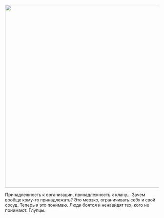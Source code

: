 <p align="center">
  <img width="600" src="https://github.com/Ja1z666/Ja1z666/blob/main/original.gif">

  Принадлежность к организации, принадлежность к клану... Зачем вообще кому-то принадлежать? Это мерзко, ограничивать себя и свой сосуд. Теперь я это понимаю. Люди боятся и ненавидят тех, кого не понимают. Глупцы.
</p>
